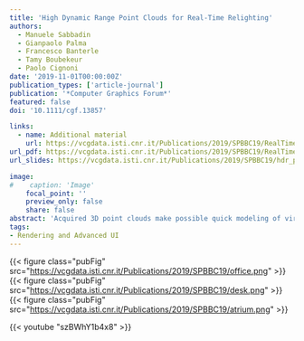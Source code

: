 ```yaml
---
title: 'High Dynamic Range Point Clouds for Real-Time Relighting'
authors:
  - Manuele Sabbadin
  - Gianpaolo Palma
  - Francesco Banterle
  - Tamy Boubekeur
  - Paolo Cignoni
date: '2019-11-01T00:00:00Z'
publication_types: ['article-journal']
publication: '*Computer Graphics Forum*'
featured: false
doi: '10.1111/cgf.13857'

links:
  - name: Additional material
    url: https://vcgdata.isti.cnr.it/Publications/2019/SPBBC19/RealTime_PBGI__Additional.pdf
url_pdf: https://vcgdata.isti.cnr.it/Publications/2019/SPBBC19/RealTime_PBGI.pdf
url_slides: https://vcgdata.isti.cnr.it/Publications/2019/SPBBC19/hdr_pbgi.pptx

image:
#    caption: 'Image'
    focal_point: ''
    preview_only: false
    share: false
abstract: 'Acquired 3D point clouds make possible quick modeling of virtual scenes from the real world.With modern 3D capture pipelines, each point sample often comes with additional attributes such as normal vector and color response. Although rendering and processing such data has been extensively studied, little attention has been devoted using the light transport hidden in the recorded per-sample color response to relight virtual objects in visual effects (VFX) look-dev or augmented reality (AR) scenarios. Typically, standard relighting environment exploits global environment maps together with a collection of local light probes to reflect the light mood of the real scene on the virtual object. We propose instead a unified spatial approximation of the radiance and visibility relationships present in the scene, in the form of a colored point cloud. To do so, our method relies on two core components: High Dynamic Range (HDR) expansion and real-time Point-Based Global Illumination (PBGI). First, since an acquired color point cloud typically comes in Low Dynamic Range (LDR) format, we boost it using a single HDR photo exemplar of the captured scene that can cover part of it. We perform this expansion efficiently by first expanding the dynamic range of a set of renderings of the point cloud and then projecting these renderings on the original cloud. At this stage, we propagate the expansion to the regions not covered by the renderings or with low-quality dynamic range by solving a Poisson system. Then, at rendering time, we use the resulting HDR point cloud to relight virtual objects, providing a diffuse model of the indirect illumination propagated by the environment. To do so, we design a PBGI algorithm that exploits the GPU''s geometry shader stage as well as a new mipmapping operator, tailored for G-buffers, to achieve real-time performances. As a result, our method can effectively relight virtual objects exhibiting diffuse and glossy physically-based materials in real time. Furthermore, it accounts for the spatial embedding of the object within the 3D environment. We evaluate our approach on manufactured scenes to assess the error introduced at every step from the perfect ground truth. We also report experiments with real captured data, covering a range of capture technologies, from active scanning to multiview stereo reconstruction.'
tags:
- Rendering and Advanced UI
---
```

{{< figure class="pubFig" src="https://vcgdata.isti.cnr.it/Publications/2019/SPBBC19/office.png" >}}
{{< figure class="pubFig" src="https://vcgdata.isti.cnr.it/Publications/2019/SPBBC19/desk.png" >}}
{{< figure class="pubFig" src="https://vcgdata.isti.cnr.it/Publications/2019/SPBBC19/atrium.png" >}}

{{< youtube "szBWhY1b4x8" >}}

